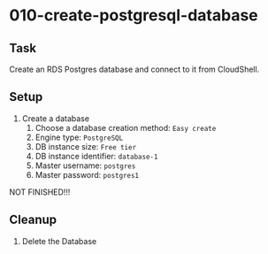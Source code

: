 # 010-create-postgresql-database

## Task

Create an RDS Postgres database and connect to it from CloudShell.

## Setup

1. Create a database
    1. Choose a database creation method: `Easy create`
    2. Engine type: `PostgreSQL`
    3. DB instance size: `Free tier`
    4. DB instance identifier: `database-1`
    5. Master username: `postgres`
    6. Master password: `postgres1`

NOT FINISHED!!!

## Cleanup

1. Delete the Database
